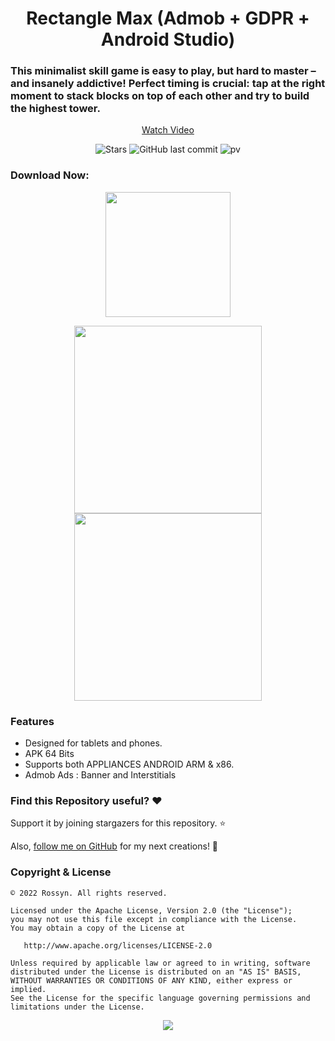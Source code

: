 <p align="center">
  <h1 align="center">Rectangle Max (Admob + GDPR + Android Studio)  </h1>
  
  <h3>This minimalist skill game is easy to play, but hard to master – and insanely addictive! Perfect timing is crucial: tap at the right moment to stack blocks on top of each other and try to build the highest tower. </h3>
<p align="center">
  <a href="https://github.com/AndroidWithRossyn/Rectangle-Max-Admob-GDPR-Android/raw/refs/heads/main/Video.mp4">Watch Video</a>
   </p>
   
<div align="center">

![Stars](https://img.shields.io/github/stars/AndroidWithRossyn/Rectangle-Max-Admob-GDPR-Android)
![GitHub last commit](https://img.shields.io/github/last-commit/AndroidWithRossyn/Rectangle-Max-Admob-GDPR-Android)
![pv](https://pageview.vercel.app/?github_user=AndroidWithRossyn/Rectangle-Max-Admob-GDPR-Android)

</div>

### Download Now:
<p align="center">
    <a href="https://github.com/Andriodwithrossyn/Rectangle-Max-Admob-GDPR-Android/blob/main/Demo.apk?raw=true">
      <img src="https://user-images.githubusercontent.com/97843190/183300573-ac4dd10f-b7e2-476d-a36d-7dd12ff497c7.png"  width="200"/>
    </a>
  </p>


<p align="center">
    <a>
      <img src="https://user-images.githubusercontent.com/97843190/188050021-6855e711-5533-4b84-b455-a19bc717bf79.jpg" width="300"/>
    </a>
<a>
      <img src="https://user-images.githubusercontent.com/97843190/188050017-d96d7d1f-67dc-4fe5-a169-a1360bcd2ad7.jpg" width="300" />
    </a>
  </p>




### Features
* Designed for tablets and phones.
* APK 64 Bits
* Supports both APPLIANCES ANDROID ARM & x86.
* Admob Ads : Banner and Interstitials


### Find this Repository useful? ❤️
Support it by joining stargazers for this repository. ⭐

Also, [follow me on GitHub](https://github.com/AndroidWithRossyn/) for my next creations! 🤩

### Copyright & License
```
© 2022 Rossyn. All rights reserved.

Licensed under the Apache License, Version 2.0 (the "License");
you may not use this file except in compliance with the License.
You may obtain a copy of the License at

   http://www.apache.org/licenses/LICENSE-2.0

Unless required by applicable law or agreed to in writing, software
distributed under the License is distributed on an "AS IS" BASIS,
WITHOUT WARRANTIES OR CONDITIONS OF ANY KIND, either express or implied.
See the License for the specific language governing permissions and
limitations under the License.
```

<p align="center">
  <img src="https://capsule-render.vercel.app/api?type=waving&color=gradient&height=60&section=footer"/>
</p>
